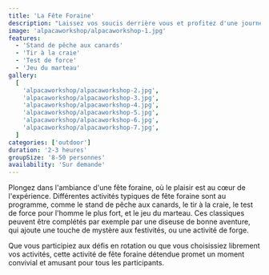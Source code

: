 ```yaml
---
title: 'La Fête Foraine'
description: "Laissez vos soucis derrière vous et profitez d'une journée remplie de sourires et de moments ludiques."
image: 'alpacaworkshop/alpacaworkshop-1.jpg'
features:
  - 'Stand de pêche aux canards'
  - 'Tir à la craie'
  - 'Test de force'
  - 'Jeu du marteau'
gallery:
  [
    'alpacaworkshop/alpacaworkshop-2.jpg',
    'alpacaworkshop/alpacaworkshop-3.jpg',
    'alpacaworkshop/alpacaworkshop-4.jpg',
    'alpacaworkshop/alpacaworkshop-5.jpg',
    'alpacaworkshop/alpacaworkshop-6.jpg',
    'alpacaworkshop/alpacaworkshop-7.jpg',
  ]
categories: ['outdoor']
duration: '2-3 heures'
groupSize: '8-50 personnes'
availability: 'Sur demande'
---
```


Plongez dans l'ambiance d'une fête foraine, où le plaisir est au cœur de l'expérience. Différentes activités typiques de fête foraine sont au programme, comme le stand de pêche aux canards, le tir à la craie, le test de force pour l'homme le plus fort, et le jeu du marteau. Ces classiques peuvent être complétés par exemple par une diseuse de bonne aventure, qui ajoute une touche de mystère aux festivités, ou une activité de forge.

Que vous participiez aux défis en rotation ou que vous choisissiez librement vos activités, cette activité de fête foraine détendue promet un moment convivial et amusant pour tous les participants.
